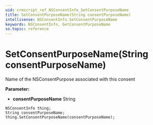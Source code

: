 ```yaml
---
uid: crmscript_ref_NSConsentInfo_SetConsentPurposeName
title: SetConsentPurposeName(String consentPurposeName)
intellisense: NSConsentInfo.SetConsentPurposeName
keywords: NSConsentInfo, GetConsentPurposeName
so.topic: reference
---
```


# SetConsentPurposeName(String consentPurposeName)

Name of the NSConsentPurpose associated with this consent

**Parameter:** 
* **consentPurposeName** String

```crmscript
NSConsentInfo thing;
String consentPurposeName;
thing.SetConsentPurposeName(consentPurposeName);
```

